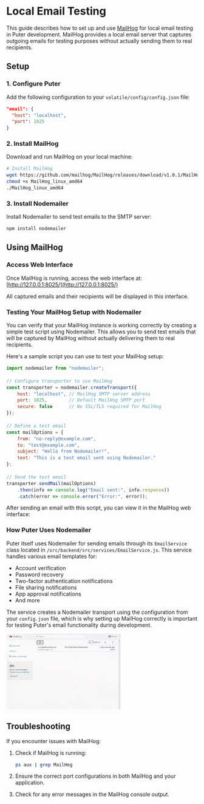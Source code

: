# Local Email Testing

This guide describes how to set up and use [MailHog](https://github.com/mailhog/MailHog) for local email testing in Puter development. MailHog provides a local email server that captures outgoing emails for testing purposes without actually sending them to real recipients.

## Setup

### 1. Configure Puter

Add the following configuration to your `volatile/config/config.json` file:

```json
"email": {
  "host": "localhost",
  "port": 1025
}
```

### 2. Install MailHog

Download and run MailHog on your local machine:

```bash
# Install MailHog
wget https://github.com/mailhog/MailHog/releases/download/v1.0.1/MailHog_linux_amd64
chmod +x MailHog_linux_amd64
./MailHog_linux_amd64
```

### 3. Install Nodemailer

Install Nodemailer to send test emails to the SMTP server:

```bash
npm install nodemailer
```

## Using MailHog

### Access Web Interface

Once MailHog is running, access the web interface at:
[http://127.0.0.1:8025/](http://127.0.0.1:8025/)

All captured emails and their recipients will be displayed in this interface.

### Testing Your MailHog Setup with Nodemailer

You can verify that your MailHog instance is working correctly by creating a simple test script using Nodemailer. This allows you to send test emails that will be captured by MailHog without actually delivering them to real recipients.

Here's a sample script you can use to test your MailHog setup:

```javascript
import nodemailer from "nodemailer";

// Configure transporter to use MailHog
const transporter = nodemailer.createTransport({
    host: "localhost", // MailHog SMTP server address
    port: 1025,        // Default MailHog SMTP port
    secure: false      // No SSL/TLS required for MailHog
});

// Define a test email
const mailOptions = {
    from: "no-reply@example.com",
    to: "test@example.com",
    subject: "Hello from Nodemailer!",
    text: "This is a test email sent using Nodemailer."
};

// Send the test email
transporter.sendMail(mailOptions)
    .then(info => console.log("Email sent:", info.response))
    .catch(error => console.error("Error:", error));
```

After sending an email with this script, you can view it in the MailHog web interface:

### How Puter Uses Nodemailer

Puter itself uses Nodemailer for sending emails through its `EmailService` class located in `/src/backend/src/services/EmailService.js`. This service handles various email templates for:

- Account verification
- Password recovery
- Two-factor authentication notifications
- File sharing notifications
- App approval notifications
- And more

The service creates a Nodemailer transport using the configuration from your `config.json` file, which is why setting up MailHog correctly is important for testing Puter's email functionality during development.

<img src="image.png" alt="Email in MailHog interface" width="300" height="200">

## Troubleshooting

If you encounter issues with MailHog:

1. Check if MailHog is running:
   ```bash
   ps aux | grep MailHog
   ```

2. Ensure the correct port configurations in both MailHog and your application.

3. Check for any error messages in the MailHog console output.

